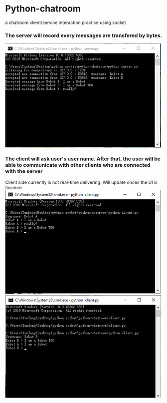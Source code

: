# Python-chatroom
a chatroom client/service interaction practice using socket

### The server will record every messages are transfered by bytes.
![](server_preview.png) 

### The client will ask user's user name. After that, the user will be able to communicate with other clients who are connected with the server
Client side currently is not real-time delivering. Will update onces the UI is finished.
![](client1_preview.png)![](client2_preview.png)
